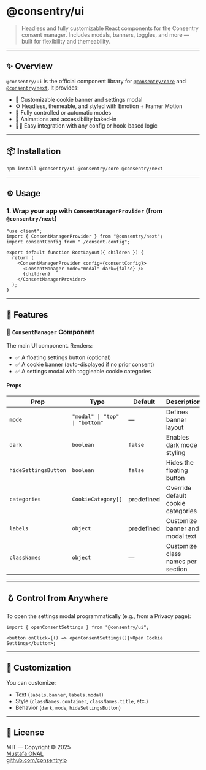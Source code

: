 # @consentry/ui

> Headless and fully customizable React components for the Consentry consent manager. Includes modals, banners, toggles, and more — built for flexibility and themeability.

---

## ✨ Overview

`@consentry/ui` is the official component library for [`@consentry/core`](https://www.npmjs.com/package/@consentry/core) and [`@consentry/next`](https://www.npmjs.com/package/@consentry/next). It provides:

- 🎨 Customizable cookie banner and settings modal
- ⚙️ Headless, themeable, and styled with Emotion + Framer Motion
- 🧩 Fully controlled or automatic modes
- 🔄 Animations and accessibility baked-in
- 🧑‍💻 Easy integration with any config or hook-based logic

---

## 📦 Installation

```bash
npm install @consentry/ui @consentry/core @consentry/next
```

---

## ⚙️ Usage

### 1. Wrap your app with `ConsentManagerProvider` (from `@consentry/next`)

```tsx
"use client";
import { ConsentManagerProvider } from "@consentry/next";
import consentConfig from "./consent.config";

export default function RootLayout({ children }) {
  return (
    <ConsentManagerProvider config={consentConfig}>
      <ConsentManager mode="modal" dark={false} />
      {children}
    </ConsentManagerProvider>
  );
}
```

---

## 🧠 Features

### 🧱 `ConsentManager` Component

The main UI component. Renders:

- ✅ A floating settings button (optional)
- ✅ A cookie banner (auto-displayed if no prior consent)
- ✅ A settings modal with toggleable cookie categories

#### Props

| Prop                 | Type                           | Default    | Description                        |
| -------------------- | ------------------------------ | ---------- | ---------------------------------- |
| `mode`               | `"modal" \| "top" \| "bottom"` | —          | Defines banner layout              |
| `dark`               | `boolean`                      | `false`    | Enables dark mode styling          |
| `hideSettingsButton` | `boolean`                      | `false`    | Hides the floating button          |
| `categories`         | `CookieCategory[]`             | predefined | Override default cookie categories |
| `labels`             | `object`                       | predefined | Customize banner and modal text    |
| `classNames`         | `object`                       | —          | Customize class names per section  |

---

## 🪝 Control from Anywhere

To open the settings modal programmatically (e.g., from a Privacy page):

```tsx
import { openConsentSettings } from "@consentry/ui";

<button onClick={() => openConsentSettings()}>Open Cookie Settings</button>;
```

---

## 🎨 Customization

You can customize:

- Text (`labels.banner`, `labels.modal`)
- Style (`classNames.container`, `classNames.title`, etc.)
- Behavior (`dark`, `mode`, `hideSettingsButton`)

---

## 📄 License

MIT — Copyright © 2025  
[Mustafa ONAL](https://github.com/neddl)  
[github.com/consentryio](https://github.com/consentryio)
